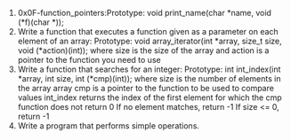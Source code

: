1. 0x0F-function_pointers:Prototype: void print_name(char *name, void (*f)(char *));
2. Write a function that executes a function given as a parameter on each element of an array: Prototype: void array_iterator(int *array, size_t size, void (*action)(int));
where size is the size of the array
and action is a pointer to the function you need to use
3. Write a function that searches for an integer: Prototype: int int_index(int *array, int size, int (*cmp)(int));
where size is the number of elements in the array array
cmp is a pointer to the function to be used to compare values
int_index returns the index of the first element for which the cmp function does not return 0
If no element matches, return -1
If size <= 0, return -1
4. Write a program that performs simple operations.
